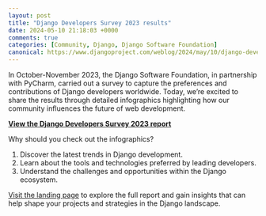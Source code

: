 ```yaml
---
layout: post
title: "Django Developers Survey 2023 results"
date: 2024-05-10 21:18:03 +0000
comments: true
categories: [Community, Django, Django Software Foundation]
canonical: https://www.djangoproject.com/weblog/2024/may/10/django-developers-survey-2023-results/
---
```


In October-November 2023, the Django Software Foundation, in partnership with PyCharm, carried out a survey to capture the preferences and contributions of Django developers worldwide. Today, we’re excited to share the results through detailed infographics highlighting how our community influences the future of web development.

[**View the Django Developers Survey 2023 report**](https://jb.gg/r5r4ij)

Why should you check out the infographics?

1. Discover the latest trends in Django development.
2. Learn about the tools and technologies preferred by leading developers.
3. Understand the challenges and opportunities within the Django ecosystem.

[Visit the landing page](https://jb.gg/r5r4ij) to explore the full report and gain insights that can help shape your projects and strategies in the Django landscape.
